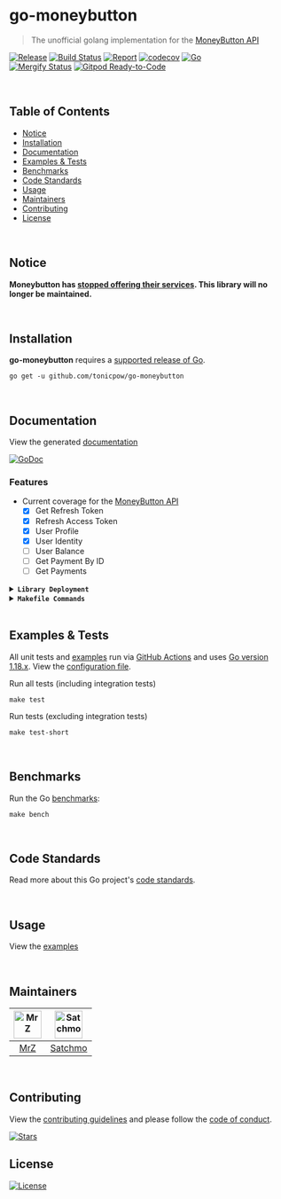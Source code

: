# go-moneybutton
> The unofficial golang implementation for the [MoneyButton API](https://docs.moneybutton.com/docs/api-overview.html)

[![Release](https://img.shields.io/github/release-pre/tonicpow/go-moneybutton.svg?logo=github&style=flat&v=3)](https://github.com/tonicpow/go-moneybutton/releases)
[![Build Status](https://img.shields.io/github/actions/workflow/status/tonicpow/go-moneybutton/run-tests.yml?branch=master&logo=github&v=3)](https://github.com/tonicpow/go-moneybutton/actions)
[![Report](https://goreportcard.com/badge/github.com/tonicpow/go-moneybutton?style=flat&v=3)](https://goreportcard.com/report/github.com/tonicpow/go-moneybutton)
[![codecov](https://codecov.io/gh/tonicpow/go-moneybutton/branch/master/graph/badge.svg?v=3)](https://codecov.io/gh/tonicpow/go-moneybutton)
[![Go](https://img.shields.io/github/go-mod/go-version/tonicpow/go-moneybutton?v=3)](https://golang.org/)
<br>
[![Mergify Status](https://img.shields.io/endpoint.svg?url=https://api.mergify.com/v1/badges/tonicpow/go-moneybutton&style=flat&v=3)](https://mergify.io)
[![Gitpod Ready-to-Code](https://img.shields.io/badge/Gitpod-ready--to--code-blue?logo=gitpod)](https://gitpod.io/#https://github.com/tonicpow/go-moneybutton)

<br/>

## Table of Contents

- [Notice](#notice)
- [Installation](#installation)
- [Documentation](#documentation)
- [Examples & Tests](#examples--tests)
- [Benchmarks](#benchmarks)
- [Code Standards](#code-standards)
- [Usage](#usage)
- [Maintainers](#maintainers)
- [Contributing](#contributing)
- [License](#license)

<br/>

## Notice
**Moneybutton has [stopped offering their services](https://about.moneybutton.com/). This library will no longer be maintained.**

<br/>

## Installation

**go-moneybutton** requires a [supported release of Go](https://golang.org/doc/devel/release.html#policy).

```shell script
go get -u github.com/tonicpow/go-moneybutton
```

<br/>

## Documentation

View the generated [documentation](https://pkg.go.dev/github.com/tonicpow/go-moneybutton)

[![GoDoc](https://godoc.org/github.com/tonicpow/go-moneybutton?status.svg&style=flat&v=3)](https://pkg.go.dev/github.com/tonicpow/go-moneybutton)

### Features

- Current coverage for the [MoneyButton API](https://docs.moneybutton.com/docs/api-overview.html)
  - [x] Get Refresh Token
  - [x] Refresh Access Token
  - [x] User Profile
  - [x] User Identity
  - [ ] User Balance
  - [ ] Get Payment By ID
  - [ ] Get Payments

<details>
<summary><strong><code>Library Deployment</code></strong></summary>
<br/>

[goreleaser](https://github.com/goreleaser/goreleaser) for easy binary or library deployment to GitHub and can be installed via: `brew install goreleaser`.

The [.goreleaser.yml](.goreleaser.yml) file is used to configure [goreleaser](https://github.com/goreleaser/goreleaser).

Use `make release-snap` to create a snapshot version of the release, and finally `make release` to ship to production.

</details>

<details>
<summary><strong><code>Makefile Commands</code></strong></summary>
<br/>

View all `makefile` commands

```shell script
make help
```

List of all current commands:

```text
clean                Remove previous builds and any test cache data
clean-mods           Remove all the Go mod cache
coverage             Shows the test coverage
diff                 Show the git diff
generate             Runs the go generate command in the base of the repo
godocs               Sync the latest tag with GoDocs
help                 Show this help message
install              Install the application
install-go           Install the application (Using Native Go)
lint                 Run the golangci-lint application (install if not found)
release              Full production release (creates release in Github)
release              Runs common.release then runs godocs
release-snap         Test the full release (build binaries)
release-test         Full production test release (everything except deploy)
replace-version      Replaces the version in HTML/JS (pre-deploy)
tag                  Generate a new tag and push (tag version=0.0.0)
tag-remove           Remove a tag if found (tag-remove version=0.0.0)
tag-update           Update an existing tag to current commit (tag-update version=0.0.0)
test                 Runs lint and ALL tests
test-ci              Runs all tests via CI (exports coverage)
test-ci-no-race      Runs all tests via CI (no race) (exports coverage)
test-ci-short        Runs unit tests via CI (exports coverage)
test-no-lint         Runs just tests
test-short           Runs vet, lint and tests (excludes integration tests)
test-unit            Runs tests and outputs coverage
uninstall            Uninstall the application (and remove files)
update-linter        Update the golangci-lint package (macOS only)
vet                  Run the Go vet application
```

</details>

<br/>

## Examples & Tests
All unit tests and [examples](examples) run via [GitHub Actions](https://github.com/tonicpow/go-handcash-connect/actions) and
uses [Go version 1.18.x](https://golang.org/doc/go1.18). View the [configuration file](.github/workflows/run-tests.yml).

Run all tests (including integration tests)
```shell script
make test
```

Run tests (excluding integration tests)
```shell script
make test-short
```

<br/>

## Benchmarks

Run the Go [benchmarks](client_test.go):

```shell script
make bench
```

<br/>

## Code Standards

Read more about this Go project's [code standards](.github/CODE_STANDARDS.md).

<br/>

## Usage

View the [examples](examples)

<br/>

## Maintainers

| [<img src="https://github.com/mrz1836.png" height="50" alt="MrZ" />](https://github.com/mrz1836) | [<img src="https://github.com/rohenaz.png" height="50" alt="Satchmo" />](https://github.com/rohenaz) |
|:------------------------------------------------------------------------------------------------:|:----------------------------------------------------------------------------------------------------:|
|                                [MrZ](https://github.com/mrz1836)                                 |                                [Satchmo](https://github.com/rohenaz)                                 |

<br/>

## Contributing

View the [contributing guidelines](.github/CONTRIBUTING.md) and please follow the [code of conduct](.github/CODE_OF_CONDUCT.md).

[![Stars](https://img.shields.io/github/stars/tonicpow/go-moneybutton?label=Please%20like%20us&style=social)](https://github.com/tonicpow/go-moneybutton/stargazers)

## License

[![License](https://img.shields.io/github/license/tonicpow/go-moneybutton.svg?style=flat&v=3)](LICENSE)

